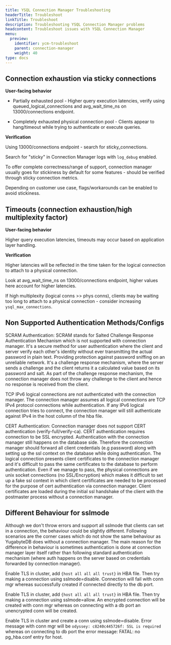 ```yaml
---
title: YSQL Connection Manager Troubleshooting
headerTitle: Troubleshoot
linkTitle: Troubleshoot
description: Troubleshooting YSQL Connection Manager problems
headcontent: Troubleshoot issues with YSQL Connection Manager
menu:
  preview:
    identifier: ycm-troubleshoot
    parent: connection-manager
    weight: 40
type: docs
---
```


## Connection exhaustion via sticky connections

**User-facing behavior**

- Partially exhausted pool - Higher query execution latencies, verify using queued_logical_connections and avg_wait_time_ns on 13000/connections endpoint.

- Completely exhausted physical connection pool - Clients appear to hang/timeout while trying to authenticate or execute queries.

**Verification**

Using 13000/connections endpoint - search for sticky_connections.

Search for "sticky" in Connection Manager logs with `log_debug` enabled.

To offer complete correctness/range of support, connection manager usually goes for stickiness by default for some features - should be verified through sticky connection metrics.

Depending on customer use case, flags/workarounds can be enabled to avoid stickiness.

## Timeouts (connection exhaustion/high multiplexity factor)

**User-facing behavior**

Higher query execution latencies, timeouts may occur based on application layer handling.

**Verification**

Higher latencies will be reflected in the time taken for the logical connection to attach to a physical connection.

Look at avg_wait_time_ns on 13000/connections endpoint, higher values here account for higher latencies.

If high multiplexity (logical conns >> phys conns), clients may be waiting too long to attach to a physical connection - consider increasing `ysql_max_connections`.

## Non Supported Authentication Methods/Configs

SCRAM Authentication: SCRAM stands for Salted Challenge Response Authentication Mechanism which is not supported with connection manager. It's a secure method for user authentication where the client and server verify each other's identity without ever transmitting the actual password in plain text. Providing protection against password sniffing on an unreliable network. It's a challenge response mechanism, where the server sends a challenge and the client returns it a calculated value based on its password and salt. As part of the challenge response mechanism, the connection manager does not throw any challenge to the client and hence no response is received from the client.

TCP IPv6 logical connections are not authenticated with the connection manager. The connection manager assumes all logical connections are TCP IPv4 protocol connections while authentication. If any IPv6 logical connection tries to connect, the connection manager will still authenticate against IPv4 in the host column of the hba file.

CERT Authentication: Connection manager does not support CERT authentication (verify-full/verify-ca). CERT authentication requires connection to be SSL encrypted. Authentication with the connection manager still happens on the database side. Therefore the connection manager should forward all client credentials (e.g password) along with setting up the ssl context on the database while doing authentication. The logical connection presents client certificates to the connection manager and it's difficult to pass the same certificates to the database to perform authentication. Even if we manage to pass, the physical connections are unix socket connections (no SSL/Encryption) which makes it difficult to set up a fake ssl context in which client certificates are needed to be processed for the purpose of cert authentication via connection manager. Client certificates are loaded during the initial ssl handshake of the client with the postmaster process without a connection manager.

## Different Behaviour for sslmode

Although we don't throw errors and support all sslmode that clients can set in a connection, the behaviour could be slightly different. Following scenarios are the corner cases which do not show the same behaviour as YugabyteDB does without a connection manager. The main reason for the difference in behaviour is sometimes authentication is done at connection manager layer itself rather than following standard authentication mechanism (where auth happens on the server based on credentials forwarded by connection manager).

Enable TLS in cluster, add `{host all all all trust}` in HBA file. Then try making a connection using sslmode=disable. Connection will fail with conn mgr whereas successfully created if connected directly to the db port.

Enable TLS in cluster, add `{host all all all trust}` in HBA file. Then try making a connection using sslmode=allow. An encrypted connection will be created with conn mgr whereas on connecting with a db port an unencrypted conn will be created.

Enable TLS in cluster and create a conn using sslmode=disable. Error message with conn mgr will be `odyssey: c8240c445726f: SSL is required` whereas on connecting to db port the error message: FATAL:  no pg_hba.conf entry for host.

